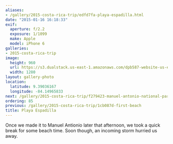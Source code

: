 ```yaml
---
aliases:
- /gallery/2015-costa-rica-trip/edfd7fa-playa-espadilla.html
date: "2015-01-16 16:18:33"
exif:
  aperture: f/2.2
  exposure: 1/1099
  make: Apple
  model: iPhone 6
galleries:
- 2015-costa-rica-trip
image:
  height: 960
  url: https://s3.dualstack.us-east-1.amazonaws.com/dpb587-website-us-east-1/asset/gallery/2015-costa-rica-trip/edfd7fa-playa-espadilla~1280.jpg
  width: 1280
layout: gallery-photo
location:
  latitude: 9.39036167
  longitude: -84.14965833
next: /gallery/2015-costa-rica-trip/f279423-manuel-antonio-national-park
ordering: 85
previous: /gallery/2015-costa-rica-trip/1cb087d-first-beach
title: Playa Espadilla
---
```


Once we made it to Manuel Antionio later that afternoon, we took a quick break for some beach time. Soon though, an incoming storm hurried us away.
